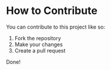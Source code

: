 # How to Contribute

You can contribute to this project like so:
1. Fork the repository
2. Make your changes
3. Create a pull request

Done!